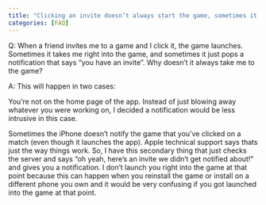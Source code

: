```yaml
---
title: "Clicking an invite doesn’t always start the game, sometimes it just gives a notification"
categories: [FAQ]
---
```

Q: When a friend invites me to a game and I click it, the game launches. Sometimes it takes me right into the game, and sometimes it just pops a notification that says “you have an invite”. Why doesn’t it always take me to the game?

A: This will happen in two cases:

You’re not on the home page of the app. Instead of just blowing away whatever you were working on, I decided a notification would be less intrusive in this case.

Sometimes the iPhone doesn’t notify the game that you’ve clicked on a match (even though it launches the app). Apple technical support says thats just the way things work. So, I have this secondary thing that just checks the server and says “oh yeah, here’s an invite we didn’t get notified about!" and gives you a notification. I don’t launch you right into the game at that point because this can happen when you reinstall the game or install on a different phone you own and it would be very confusing if you got launched into the game at that point.